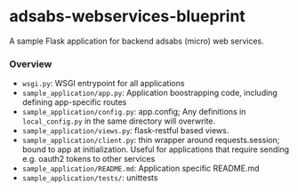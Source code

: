 # adsabs-webservices-blueprint

A sample Flask application for backend adsabs (micro) web services. 

### Overview

  - `wsgi.py`: WSGI entrypoint for all applications
  - `sample_application/app.py`:  Application boostrapping code, including defining app-specific routes
  - `sample_application/config.py`: app.config; Any definitions in `local_config.py` in the same directory will overwrite.
  - `sample_application/views.py`: flask-restful based views.
  - `sample_application/client.py`: thin wrapper around requests.session; bound to app at initialization. Useful for applications that require sending e.g. oauth2 tokens to other services
  - `sample_application/README.md`: Application specific README.md
  - `sample_application/tests/`: unittests
